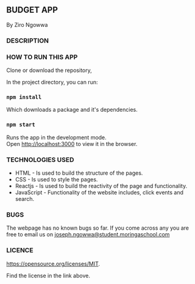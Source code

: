 ## BUDGET APP
By Ziro Ngowwa

### DESCRIPTION


### HOW TO RUN THIS APP
Clone or download the repository,

In the project directory, you can run:

### `npm install`
Which downloads a package and it's dependencies.
### `npm start`

Runs the app in the development mode.<br />
Open [http://localhost:3000](http://localhost:3000) to view it in the browser.

### TECHNOLOGIES USED
- HTML - Is used to build the structure of the pages.
- CSS - Is used to style the pages.
- Reactjs - Is used to build the reactivity of the page and functionality.
- JavaScript - Functionality of the website includes, click events and search.



### BUGS
The webpage has no known bugs so far. If you come across any you are free to email us on joseph.ngowwa@student.moringaschool.com

### LICENCE
https://opensource.org/licenses/MIT.

Find the license in the link above.







